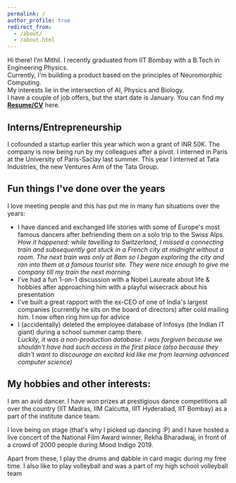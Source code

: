 ```yaml
---
permalink: /
author_profile: true
redirect_from:
  - /about/
  - /about.html
---
```

Hi there! I'm Mithil. I recently graduated from IIT Bombay with a B.Tech in Engineering Physics.  
Currently, I'm building a product based on the principles of Neuromorphic Computing.  
My interests lie in the intersection of AI, Physics and Biology.  
I have a couple of job offers, but the start date is January.
You can find my [**Resume/CV**](/cv) here.  

## Interns/Entrepreneurship
I cofounded a startup earlier this year which won a grant of INR 50K. The company is now being run by my colleagues after a pivot. I interned in Paris at the University of Paris-Saclay last summer. This year I interned at Tata Industries, the new Ventures Arm of the Tata Group.  

## Fun things I've done over the years
I love meeting people and this has put me in many fun situations over the years:
 - I have danced and exchanged life stories with some of Europe's most famous dancers after befriending them on a solo trip to the Swiss Alps.  
 *How it happened: while tavelling to Switzerland, I missed a connecting train and subsequently got stuck in a French city at midnight without a room. The next train was only at 8am so I began exploring the city and ran into them at a famous tourist site. They were nice enough to give me company till my train the next morning.*   
 - I've had a fun 1-on-1 discussion with a Nobel Laureate about life & hobbies after approaching him with a playful wisecrack about his presentation  
 - I've built a great rapport with the ex-CEO of one of India's largest companies (currently he sits on the board of directors) after cold mailing him. I now often ring him up for advice  
 - I (accidentally) deleted the employee database of Infosys (the Indian IT giant) during a school summer camp there.  
 *Luckily, it was a non-production database. I was forgiven because we shouldn't have had such access in the first place (also because they didn't want to discourage an excited kid like me from learning advanced computer science)*  


<!-- ## In my past:
- Finished my Bachelor's thesis a sem early in the field Photonics at the Laboratory of Optics of Quantum Materials (LOQM), IITB  
- Undergraduate Research in the field of Neuromorphic Circuits and Algorithms at the Memory Logic Device & Design labs, IIT Bombay  
- Worked as a Jr. Machine Learning Engineer at UMIC. Designed the entire ML & Perceptions subsystem of an aerial robot and qualified 2 stages of the Barcelona Smart Drone Challenge (later cancelled due to COVID-19). The subsystem was co-opted by later recruits, and was used in the aerial robot that won a [**world championship**](http://www.aerialroboticscompetition.org/simulation_challenge.php).
- Served as the coordinator of the aerial robotics team - AeRoVe. During my tenure, I designed a pitch that won INR 0.8 Million in funding through IRCC.
- Qualified the Indian National Astronomy Olympiad. I was invited to the selection camp for the Indian delegation to the International Olympiad in Astronomy and Astrophysics
- Runner up at the IBM Bluemix Hackathon during high school (beating teams 2 years senior). I had developed a twitter monitoring tool using Watson's NLU API
- Twice Was as a Teaching Assistant for the Quantum Physics courses (Mandatory courses for all B.Tech Freshmen).   -->

## My hobbies and other interests:
I am an avid dancer. I have won prizes at prestigious dance competitions all over the country (IIT Madras, IIM Calcutta, IIIT Hyderabad, IIT Bombay) as a part of the institute dance team.  

I love being on stage (that's why I picked up dancing :P) and I have hosted a live concert of the National Film Award winner, Rekha Bharadwaj, in front of a crowd of 2000 people during Mood Indigo 2019.  

Apart from these, I play the drums and dabble in card magic during my free time. I also like to play volleyball and was a part of my high school volleyball team

<!-- Education:
Bachelor of Technology in Engineering Physics, with a minor in Mathematics (2023) Indian Institute of Technology, Bombay Cumulative Performance Index (CPI) score of 8.93/10.0 -->
